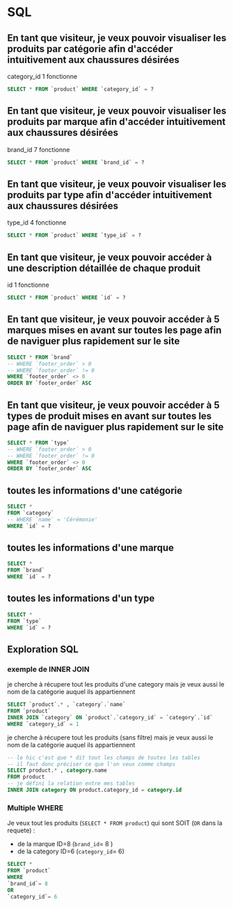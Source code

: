 # SQL

## En tant que visiteur, je veux pouvoir visualiser les produits par catégorie afin d'accéder intuitivement aux chaussures désirées

category_id 1 fonctionne

```SQL
SELECT * FROM `product` WHERE `category_id` = ?
```

## En tant que visiteur, je veux pouvoir visualiser les produits par marque afin d'accéder intuitivement aux chaussures désirées

brand_id 7 fonctionne

```SQL
SELECT * FROM `product` WHERE `brand_id` = ?
```

## En tant que visiteur, je veux pouvoir visualiser les produits par type afin d'accéder intuitivement aux chaussures désirées

type_id 4 fonctionne

```SQL
SELECT * FROM `product` WHERE `type_id` = ?
```

## En tant que visiteur, je veux pouvoir accéder à une description détaillée de chaque produit

id 1 fonctionne

```SQL
SELECT * FROM `product` WHERE `id` = ?
```

## En tant que visiteur, je veux pouvoir accéder à 5 marques mises en avant sur toutes les page afin de naviguer plus rapidement sur le site

```SQL
SELECT * FROM `brand`
-- WHERE `footer_order` > 0
-- WHERE `footer_order` != 0
WHERE `footer_order` <> 0
ORDER BY `footer_order` ASC
```

## En tant que visiteur, je veux pouvoir accéder à 5 types de produit mises en avant sur toutes les page afin de naviguer plus rapidement sur le site

```SQL
SELECT * FROM `type`
-- WHERE `footer_order` > 0
-- WHERE `footer_order` != 0
WHERE `footer_order` <> 0
ORDER BY `footer_order` ASC
```

## toutes les informations d'une catégorie

```SQL
SELECT *
FROM `category`
-- WHERE `name` = 'Cérémonie' 
WHERE `id` = ?
```

## toutes les informations d'une marque

```SQL
SELECT *
FROM `brand`
WHERE `id` = ?
```

## toutes les informations d'un type

```SQL
SELECT *
FROM `type`
WHERE `id` = ?
```

## Exploration SQL

### exemple de INNER JOIN

je cherche à récupere tout les produits d'une category
mais je veux aussi le nom de la catégorie auquel ils appartiennent

```SQL
SELECT `product`.* , `category`.`name`
FROM `product`
INNER JOIN `category` ON `product`.`category_id` = `category`.`id`
WHERE `category_id` = 1
```

je cherche à récupere tout les produits (sans filtre)
mais je veux aussi le nom de la catégorie auquel ils appartiennent

```SQL
-- le hic c'est que * dit tout les champs de toutes les tables
-- il faut donc préciser ce que l'on veux comme champs
SELECT product.* , category.name
FROM product 
-- je défini la relation entre mes tables
INNER JOIN category ON product.category_id = category.id
```

### Multiple WHERE

Je veux tout les produits (`SELECT * FROM product`)
qui sont SOIT (`OR` dans la requete) :

* de la marque ID=8 (`brand_id`= 8 )
* de la category ID=6 (`category_id`= 6)

```SQL
SELECT * 
FROM `product`
WHERE 
`brand_id`= 8 
OR 
`category_id`= 6
```
